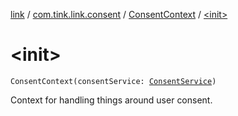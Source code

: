 [link](../../index.md) / [com.tink.link.consent](../index.md) / [ConsentContext](index.md) / [&lt;init&gt;](./-init-.md)

# &lt;init&gt;

`ConsentContext(consentService: `[`ConsentService`](../../com.tink.service.consent/-consent-service/index.md)`)`

Context for handling things around user consent.

